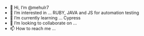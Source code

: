 - 👋 Hi, I’m @mehulr7
- 👀 I’m interested in ... RUBY, JAVA and JS for automation testing
- 🌱 I’m currently learning ... Cypress
- 💞️ I’m looking to collaborate on ...
- 📫 How to reach me ...

<!---
mehulr7/mehulr7 is a ✨ special ✨ repository because its `README.md` (this file) appears on your GitHub profile.
You can click the Preview link to take a look at your changes.
--->
